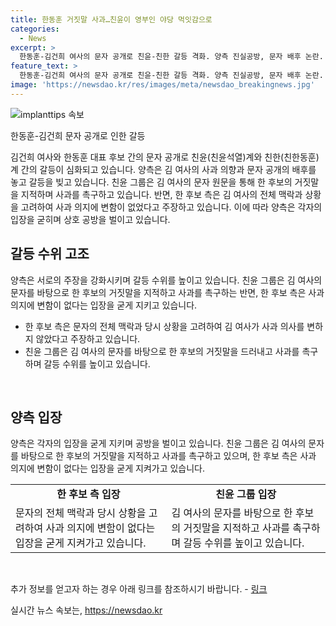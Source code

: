 ```yaml
---
title: 한동훈 거짓말 사과…친윤이 영부인 야당 먹잇감으로
categories:
  - News
excerpt: >
  한동훈-김건희 여사의 문자 공개로 친윤-친한 갈등 격화. 양측 진실공방, 문자 배후 논란. 친윤 그룹은 거짓말 드러나 사과 촉구, 한 후보 측은 사과 의지 부인. 친윤 핵심인사는 거짓말 주장, 한 후보 지지. 한 후보 측은 친윤-원희룡 후보 캠프 칼끝 전환. 상반된 전망, 친윤계 1차 성공, 대세론 형성, 한 후보 공세 강화. 나경원 후보 비판, 윤상현 후보 촉구. 추경호 원내대표 상호 비방 자제 촉구. (요약문)
feature_text: >
  한동훈-김건희 여사의 문자 공개로 친윤-친한 갈등 격화. 양측 진실공방, 문자 배후 논란. 친윤 그룹은 거짓말 드러나 사과 촉구, 한 후보 측은 사과 의지 부인. 친윤 핵심인사는 거짓말 주장, 한 후보 지지. 한 후보 측은 친윤-원희룡 후보 캠프 칼끝 전환. 상반된 전망, 친윤계 1차 성공, 대세론 형성, 한 후보 공세 강화. 나경원 후보 비판, 윤상현 후보 촉구. 추경호 원내대표 상호 비방 자제 촉구. (요약문)
image: 'https://newsdao.kr/res/images/meta/newsdao_breakingnews.jpg'
---
```


<p><img src="https://newsdao.kr/res/images/meta/newsdao_breakingnews.jpg" alt="implanttips 속보" /></p>

<p>한동훈-김건희 문자 공개로 인한 갈등</p>

<p>김건희 여사와 한동훈 대표 후보 간의 문자 공개로 친윤(친윤석열)계와 친한(친한동훈)계 간의 갈등이 심화되고 있습니다. 양측은 김 여사의 사과 의향과 문자 공개의 배후를 놓고 갈등을 빚고 있습니다. 친윤 그룹은 김 여사의 문자 원문을 통해 한 후보의 거짓말을 지적하며 사과를 촉구하고 있습니다. 반면, 한 후보 측은 김 여사의 전체 맥락과 상황을 고려하여 사과 의지에 변함이 없었다고 주장하고 있습니다. 이에 따라 양측은 각자의 입장을 굳히며 상호 공방을 벌이고 있습니다.</p>

<h2 data-ke-size="size26">갈등 수위 고조</h2>

<p>양측은 서로의 주장을 강화시키며 갈등 수위를 높이고 있습니다. 친윤 그룹은 김 여사의 문자를 바탕으로 한 후보의 거짓말을 지적하고 사과를 촉구하는 반면, 한 후보 측은 사과 의지에 변함이 없다는 입장을 굳게 지키고 있습니다.</p>

<ul>
  <li>한 후보 측은 문자의 전체 맥락과 당시 상황을 고려하여 김 여사가 사과 의사를 변하지 않았다고 주장하고 있습니다.</li>
  <li>친윤 그룹은 김 여사의 문자를 바탕으로 한 후보의 거짓말을 드러내고 사과를 촉구하며 갈등 수위를 높이고 있습니다.</li>
</ul>

<p data-ke-size="size16">&nbsp;</p>

<h2 data-ke-size="size26">양측 입장</h2>

<p>양측은 각자의 입장을 굳게 지키며 공방을 벌이고 있습니다. 친윤 그룹은 김 여사의 문자를 바탕으로 한 후보의 거짓말을 지적하고 사과를 촉구하고 있으며, 한 후보 측은 사과 의지에 변함이 없다는 입장을 굳게 지켜가고 있습니다.</p>

<table>
  <tr>
    <td style="text-align: center; height: 17px;"><b>한 후보 측 입장</b></td>
    <td style="text-align: center; height: 17px;"><b>친윤 그룹 입장</b></td>
  </tr>
  <tr>
    <td>문자의 전체 맥락과 당시 상황을 고려하여 사과 의지에 변함이 없다는 입장을 굳게 지켜가고 있습니다.</td>
    <td>김 여사의 문자를 바탕으로 한 후보의 거짓말을 지적하고 사과를 촉구하며 갈등 수위를 높이고 있습니다.</td>
  </tr>
</table>

<p data-ke-size="size16">&nbsp;</p>

<p>추가 정보를 얻고자 하는 경우 아래 링크를 참조하시기 바랍니다.
- <a href="링크 주소">링크</a></p>
실시간 뉴스 속보는, <a href="https://newsdao.kr" rel="dofollow">https://newsdao.kr</a>



